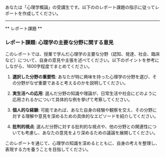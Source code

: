 あなたは「心理学概論」の受講生です。以下ののレポート課題の指示に従ってレポートを作成してください。

---------------------------------------
** レポート課題 **

### レポート課題: 心理学の主要な分野に関する意見

このレポートでは、授業で学んだ心理学の主要な分野（認知、発達、社会、臨床など）について、自身の意見や主張を述べてください。以下のポイントを参考にしながら、1600字程度でまとめてください。

1. **選択した分野の重要性**: あなたが特に興味を持った心理学の分野を選び、その分野がなぜ重要であると考えるのかを説明してください。

2. **実生活への応用**: 選んだ分野の知識や理論が、日常生活や社会にどのように応用されるかについて具体的な例を挙げて考察してください。

3. **個人的な経験**: 可能であれば、あなた自身の経験や観察を交え、その分野に対する理解や意見を深めるための具体的なエピソードを紹介してください。

4. **批判的視点**: 選んだ分野に対する批判的な視点や、他の分野との関連性についても考慮し、あなたの意見をより深めるための議論を展開してください。

このレポートを通じて、心理学の知識を深めるとともに、自身の考えを整理し、表現する力を養うことを目指してください。